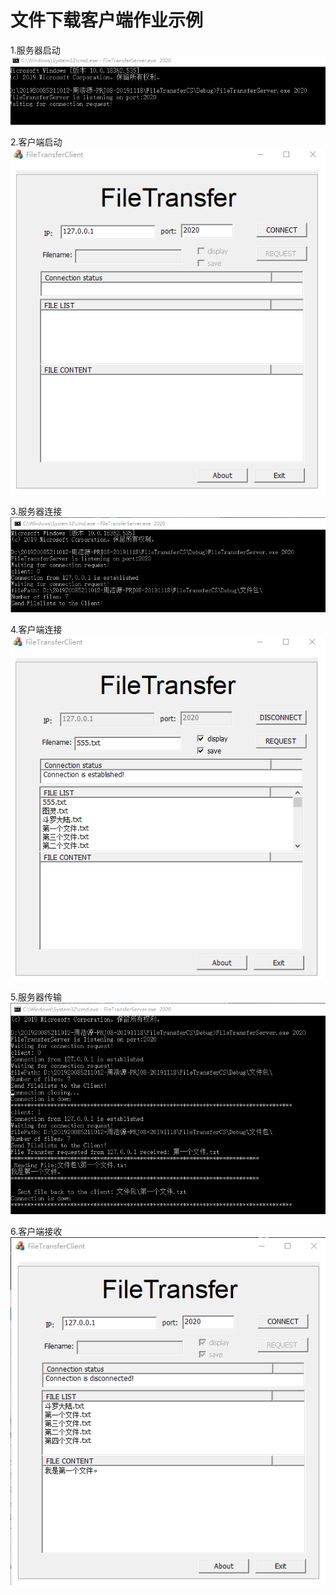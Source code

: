# 文件下载客户端作业示例

1.服务器启动
![image](https://github.com/Hellohyy/ParallelComputing/blob/master/%E4%BD%9C%E4%B8%9A-%E6%96%87%E4%BB%B6%E4%B8%8B%E8%BD%BD%E5%AE%A2%E6%88%B7%E7%AB%AF/image/%E6%9C%8D%E5%8A%A1%E5%99%A8%E5%90%AF%E5%8A%A8.png)

2.客户端启动
![image](https://github.com/Hellohyy/ParallelComputing/blob/master/%E4%BD%9C%E4%B8%9A-%E6%96%87%E4%BB%B6%E4%B8%8B%E8%BD%BD%E5%AE%A2%E6%88%B7%E7%AB%AF/image/%E5%AE%A2%E6%88%B7%E7%AB%AF%E5%90%AF%E5%8A%A8.png)


3.服务器连接
![image](https://github.com/Hellohyy/ParallelComputing/blob/master/%E4%BD%9C%E4%B8%9A-%E6%96%87%E4%BB%B6%E4%B8%8B%E8%BD%BD%E5%AE%A2%E6%88%B7%E7%AB%AF/image/%E6%9C%8D%E5%8A%A1%E5%99%A8%E8%BF%9E%E6%8E%A5.png)


4.客户端连接
![image](https://github.com/Hellohyy/ParallelComputing/blob/master/%E4%BD%9C%E4%B8%9A-%E6%96%87%E4%BB%B6%E4%B8%8B%E8%BD%BD%E5%AE%A2%E6%88%B7%E7%AB%AF/image/%E5%AE%A2%E6%88%B7%E7%AB%AF%E8%BF%9E%E6%8E%A5.png)


5.服务器传输
![image](https://github.com/Hellohyy/ParallelComputing/blob/master/%E4%BD%9C%E4%B8%9A-%E6%96%87%E4%BB%B6%E4%B8%8B%E8%BD%BD%E5%AE%A2%E6%88%B7%E7%AB%AF/image/%E6%9C%8D%E5%8A%A1%E5%99%A8%E4%BC%A0%E8%BE%93.png)


6.客户端接收
![image](https://github.com/Hellohyy/ParallelComputing/blob/master/%E4%BD%9C%E4%B8%9A-%E6%96%87%E4%BB%B6%E4%B8%8B%E8%BD%BD%E5%AE%A2%E6%88%B7%E7%AB%AF/image/%E5%AE%A2%E6%88%B7%E7%AB%AF%E4%BC%A0%E8%BE%93.png)
